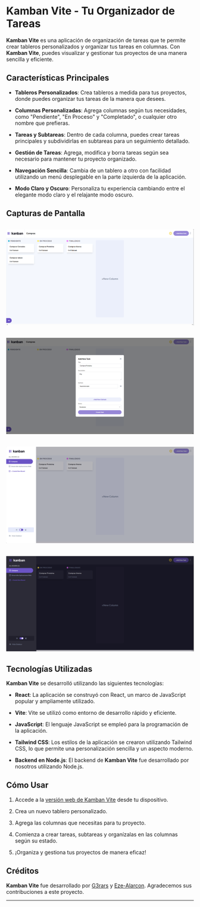 # Kamban Vite - Tu Organizador de Tareas

**Kamban Vite** es una aplicación de organización de tareas que te permite crear tableros personalizados y organizar tus tareas en columnas. Con **Kamban Vite**, puedes visualizar y gestionar tus proyectos de una manera sencilla y eficiente.

## Características Principales

- **Tableros Personalizados**: Crea tableros a medida para tus proyectos, donde puedes organizar tus tareas de la manera que desees.

- **Columnas Personalizadas**: Agrega columnas según tus necesidades, como "Pendiente", "En Proceso" y "Completado", o cualquier otro nombre que prefieras.

- **Tareas y Subtareas**: Dentro de cada columna, puedes crear tareas principales y subdividirlas en subtareas para un seguimiento detallado.

- **Gestión de Tareas**: Agrega, modifica y borra tareas según sea necesario para mantener tu proyecto organizado.

- **Navegación Sencilla**: Cambia de un tablero a otro con facilidad utilizando un menú desplegable en la parte izquierda de la aplicación.

- **Modo Claro y Oscuro**: Personaliza tu experiencia cambiando entre el elegante modo claro y el relajante modo oscuro.

## Capturas de Pantalla

![ ](/public/c1.png)
---
![ ](/public/c2.png)
---
![ ](/public/c3.png)
---
![ ](/public/c4.png)
---

## Tecnologías Utilizadas

**Kamban Vite** se desarrolló utilizando las siguientes tecnologías:

- **React**: La aplicación se construyó con React, un marco de JavaScript popular y ampliamente utilizado.

- **Vite**: Vite se utilizó como entorno de desarrollo rápido y eficiente.

- **JavaScript**: El lenguaje JavaScript se empleó para la programación de la aplicación.

- **Tailwind CSS**: Los estilos de la aplicación se crearon utilizando Tailwind CSS, lo que permite una personalización sencilla y un aspecto moderno.

- **Backend en Node.js**: El backend de **Kamban Vite** fue desarrollado por nosotros utilizando Node.js.

## Cómo Usar

1. Accede a la [versión web de Kamban Vite](https://kanban-vite-one.vercel.app/) desde tu dispositivo.

2. Crea un nuevo tablero personalizado.

3. Agrega las columnas que necesitas para tu proyecto.

4. Comienza a crear tareas, subtareas y organízalas en las columnas según su estado.

5. ¡Organiza y gestiona tus proyectos de manera eficaz!

## Créditos

**Kamban Vite** fue desarrollado por [G3rars](https://github.com/G3rars) y [Eze-Alarcon](https://github.com/Eze-Alarcon). Agradecemos sus contribuciones a este proyecto.

---


